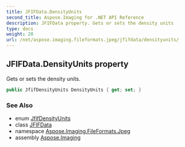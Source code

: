 ```yaml
---
title: JFIFData.DensityUnits
second_title: Aspose.Imaging for .NET API Reference
description: JFIFData property. Gets or sets the density units
type: docs
weight: 20
url: /net/aspose.imaging.fileformats.jpeg/jfifdata/densityunits/
---
```

## JFIFData.DensityUnits property

Gets or sets the density units.

```csharp
public JfifDensityUnits DensityUnits { get; set; }
```

### See Also

* enum [JfifDensityUnits](../../jfifdensityunits/)
* class [JFIFData](../)
* namespace [Aspose.Imaging.FileFormats.Jpeg](../../jfifdata/)
* assembly [Aspose.Imaging](../../../)


